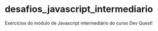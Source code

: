 # desafios_javascript_intermediario

Exercícios do módulo de Javascript intermediário do curso Dev Quest! 
